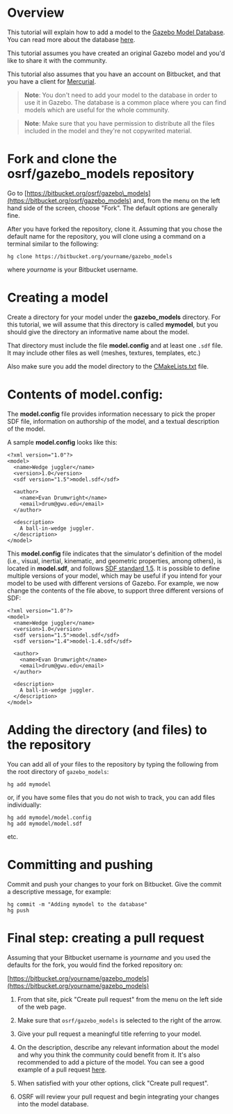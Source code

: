 # Overview

This tutorial will explain how to add a model to the
[Gazebo Model Database](http://models.gazebosim.org/).
You can read more about the database
[here](http://gazebosim.org/tutorials?tut=model_structure&cat=build_robot).

This tutorial assumes you have created an original Gazebo model and you'd like
to share it with the community.

This tutorial also assumes that you have an account on Bitbucket, and that you have a client for [Mercurial](http://mercurial.selenic.com).

> **Note**: You don't need to add your model to the database in order to use it
in Gazebo. The database is a common place where you can find models which are
useful for the whole community.

> **Note**: Make sure that you have permission to distribute all the files included
in the model and they're not copywrited material.

# Fork and clone the osrf/gazebo\_models repository
Go to [https://bitbucket.org/osrf/gazebo\_models](https://bitbucket.org/osrf/gazebo_models) and, from the menu on the left hand side of the screen, choose "Fork". The default options are generally fine.

After you have forked the repository, clone it. Assuming that you chose the
default name for the repository, you will clone using a command on a terminal
similar to the following:

    hg clone https://bitbucket.org/yourname/gazebo_models

where _yourname_ is your Bitbucket username.

# Creating a model

Create a directory for your model under the **gazebo\_models** directory.
For this tutorial, we will assume that this directory is called **mymodel**,
but you should give the directory an informative name about the model.

That directory must include the file **model.config** and at least one `.sdf`
file. It may include other files as well (meshes, textures, templates, etc.)

Also make sure you add the model directory to the
[CMakeLists.txt](https://bitbucket.org/osrf/gazebo_models/src/default/CMakeLists.txt?at=default&fileviewer=file-view-default)
file.

# Contents of **model.config**:

The **model.config** file provides information necessary to pick the proper SDF file, information on authorship of the model, and a textual description of the model.

A sample **model.config** looks like this:

    <?xml version="1.0"?>
    <model>
      <name>Wedge juggler</name>
      <version>1.0</version>
      <sdf version="1.5">model.sdf</sdf>

      <author>
        <name>Evan Drumwright</name>
        <email>drum@gwu.edu</email>
      </author>

      <description>
        A ball-in-wedge juggler.
      </description>
    </model>

This **model.config** file indicates that the simulator's definition of the model (i.e., visual, inertial, kinematic, and geometric properties, among others), is located in **model.sdf**, and follows [SDF standard 1.5](http://sdformat.org/spec). It is possible to define multiple versions of your model, which may be useful if you intend for your model to be used with different versions of Gazebo. For example, we now change the contents of the file above, to support three different versions of SDF:

    <?xml version="1.0"?>
    <model>
      <name>Wedge juggler</name>
      <version>1.0</version>
      <sdf version="1.5">model.sdf</sdf>
      <sdf version="1.4">model-1.4.sdf</sdf>

      <author>
        <name>Evan Drumwright</name>
        <email>drum@gwu.edu</email>
      </author>

      <description>
        A ball-in-wedge juggler.
      </description>
    </model>


# Adding the directory (and files) to the repository

You can add all of your files to the repository by typing the following from
the root directory of `gazebo_models`:

    hg add mymodel

or, if you have some files that you do not wish to track, you can add files individually:

    hg add mymodel/model.config
    hg add mymodel/model.sdf
etc.

# Committing and pushing

Commit and push your changes to your fork on Bitbucket. Give the commit a
descriptive message, for example:

    hg commit -m "Adding mymodel to the database"
    hg push

# Final step: creating a pull request

Assuming that your Bitbucket username is _yourname_ and you used the defaults
for the fork, you would find the forked repository on:

[https://bitbucket.org/yourname/gazebo_models](https://bitbucket.org/yourname/gazebo_models)

1. From that site, pick "Create pull request" from the menu on the left side of the web page.

1. Make sure that `osrf/gazebo_models` is selected to the right of the arrow.

1. Give your pull request a meaningful title referring to your model.

1. On the description, describe any relevant information about the model and why
you think the community could benefit from it. It's also recommended to add a
picture of the model. You can see a good example of a pull request
[here](https://bitbucket.org/osrf/gazebo_models/pull-requests/241).

1. When satisfied with your other options, click "Create pull request".

1. OSRF will review your pull request and begin integrating your changes into
the model database.
